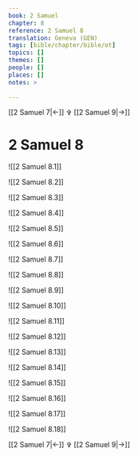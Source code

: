 ```yaml
---
book: 2 Samuel
chapter: 8
reference: 2 Samuel 8
translation: Geneva (GEN)
tags: [bible/chapter/bible/ot]
topics: []
themes: []
people: []
places: []
notes: >
  
---
```


[[2 Samuel 7|<-]] ✞ [[2 Samuel 9|->]]

# 2 Samuel 8

![[2 Samuel 8.1]]

![[2 Samuel 8.2]]

![[2 Samuel 8.3]]

![[2 Samuel 8.4]]

![[2 Samuel 8.5]]

![[2 Samuel 8.6]]

![[2 Samuel 8.7]]

![[2 Samuel 8.8]]

![[2 Samuel 8.9]]

![[2 Samuel 8.10]]

![[2 Samuel 8.11]]

![[2 Samuel 8.12]]

![[2 Samuel 8.13]]

![[2 Samuel 8.14]]

![[2 Samuel 8.15]]

![[2 Samuel 8.16]]

![[2 Samuel 8.17]]

![[2 Samuel 8.18]]

[[2 Samuel 7|<-]] ✞ [[2 Samuel 9|->]]
